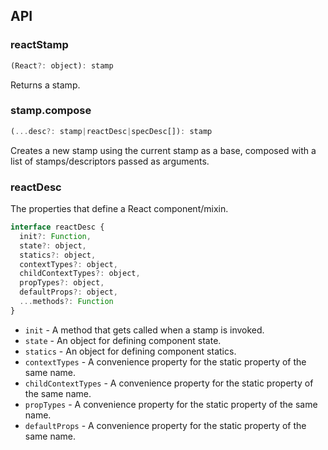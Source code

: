 ## API

### reactStamp

```js
(React?: object): stamp
```

Returns a stamp.

### stamp.compose

```js
(...desc?: stamp|reactDesc|specDesc[]): stamp
```

Creates a new stamp using the current stamp as a base, composed with a list of stamps/descriptors passed as arguments.

### reactDesc

The properties that define a React component/mixin.

```js
interface reactDesc {
  init?: Function,
  state?: object,
  statics?: object,
  contextTypes?: object,
  childContextTypes?: object,
  propTypes?: object,
  defaultProps?: object,
  ...methods?: Function
}
```

* `init` - A method that gets called when a stamp is invoked.
* `state` - An object for defining component state.
* `statics` - An object for defining component statics.
* `contextTypes` - A convenience property for the static property of the same name.
* `childContextTypes` - A convenience property for the static property of the same name.
* `propTypes` - A convenience property for the static property of the same name.
* `defaultProps` - A convenience property for the static property of the same name.
